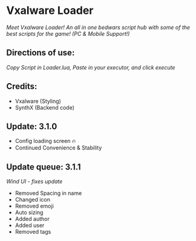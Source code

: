 # Vxalware Loader
*Meet Vxalware Loader! An all in one bedwars script hub with some of the best scripts for the game! (PC & Mobile Support!)*
## Directions of use:
*Copy Script in Loader.lua, Paste in your executor, and click execute*
## Credits:
- Vxalware (Styling)
- SynthX (Backend code)
## Update: 3.1.0
- Config loading screen 🔥
- Continued Convenience & Stability
## Update queue: 3.1.1
*Wind UI - fixes update*
- Removed Spacing in name
- Changed icon
- Removed emoji
- Auto sizing
- Added author
- Added user
- Removed tags
